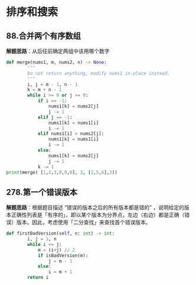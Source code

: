 # 排序和搜索
## 88.合并两个有序数组
**解题思路**：从后往前确定两组中该用哪个数字
```Python
def merge(nums1, m, nums2, n) -> None:
        """
        Do not return anything, modify nums1 in-place instead.
        """
        i, j = m - 1, n - 1
        k = m + n - 1
        while i >= 0 or j >= 0:
            if i == -1:
                nums1[k] = nums2[j]
                j -= 1
            elif j == -1:
                nums1[k] = nums1[i]
                i -= 1
            elif nums1[i] > nums2[j]:
                nums1[k] = nums1[i]
                i -= 1
            else:
                nums1[k] = nums2[j]
                j -= 1
            k -= 1
print(merge( [1,2,3,0,0,0], 3, [2,5,6],3))
```

## 278.第一个错误版本
**解题思路**：根据题目描述 “错误的版本之后的所有版本都是错的” ，说明给定的版本正确性列表是「有序的」，即以某个版本为分界点，左边（右边）都是正确（错误）版本。因此，考虑使用「二分查找」来查找首个错误版本。
```Python
def firstBadVersion(self, n: int) -> int:
        i, j = 1, n
        while i <= j:
            m = (i+j) // 2
            if isBadVersion(m):
                j = m - 1
            else:
                i = m + 1
        return i
```
